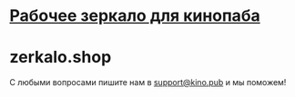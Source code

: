 # [Рабочее зеркало для кинопаба](https://zerkalo.shop)

# zerkalo.shop

С любыми вопросами пишите нам в support@kino.pub и мы поможем!
